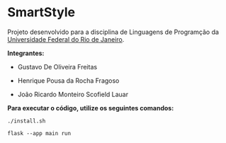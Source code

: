 # SmartStyle

Projeto desenvolvido para a disciplina de Linguagens de Programção da <a href="https://ufrj.br/en/">Universidade Federal do Rio de Janeiro</a>.

**Integrantes:**

- Gustavo De Oliveira Freitas

- Henrique Pousa da Rocha Fragoso

- João Ricardo Monteiro Scofield Lauar

**Para executar o código, utilize os seguintes comandos:**

```shell
./install.sh
```

```shell
flask --app main run
```
